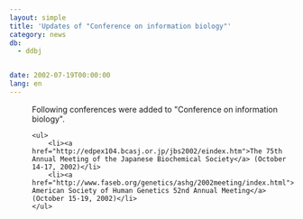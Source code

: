 ```yaml
---
layout: simple
title: 'Updates of "Conference on information biology"'
category: news
db:
  - ddbj


date: 2002-07-19T00:00:00
lang: en
---
```


<dd>Following conferences were added to "Conference on information biology".

    <ul>
        <li><a href="http://edpex104.bcasj.or.jp/jbs2002/eindex.htm">The 75th Annual Meeting of the Japanese Biochemical Society</a> (October 14-17, 2002)</li>
        <li><a href="http://www.faseb.org/genetics/ashg/2002meeting/index.html">The American Society of Human Genetics 52nd Annual Meeting</a> (October 15-19, 2002)</li>
    </ul>
</dd>
